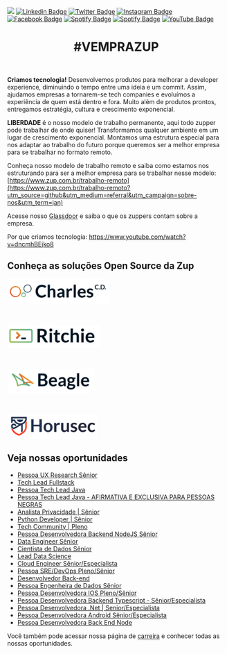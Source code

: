 ![](images/header-nova-pagina-carreiras.gif)
[![Linkedin Badge](https://img.shields.io/badge/LinkedIn-0077B5?style=for-the-badge&logo=linkedin&logoColor=white)](https://www.linkedin.com/company/zupinnovation/) 
[![Twitter Badge](https://img.shields.io/badge/Twitter-1DA1F2?style=for-the-badge&logo=twitter&logoColor=white)](https://twitter.com/ZupInnovation) 
[![Instagram Badge](https://img.shields.io/badge/Instagram-E4405F?style=for-the-badge&logo=instagram&logoColor=white)](https://www.instagram.com/zupinnovation/) 
[![Facebook Badge](https://img.shields.io/badge/Facebook-1877F2?style=for-the-badge&logo=facebook&logoColor=white)](https://www.facebook.com/ZupInnovation/) 
[![Spotify Badge](https://img.shields.io/badge/Spotify-1ED760?&style=for-the-badge&logo=spotify&logoColor=white)](https://open.spotify.com/show/01ZXvnvBJ6GHlt3QOAUAfB?si=GHqNwbLHSIm8o6H-aeOrZQ) 
[![Spotify Badge](https://img.shields.io/badge/GitHub-100000?style=for-the-badge&logo=github&logoColor=white)](https://github.com/ZupIT/) 
[![YouTube Badge](https://img.shields.io/badge/YouTube-FF0000?style=for-the-badge&logo=youtube&logoColor=white)](https://www.youtube.com/channel/UCJWZyJ-36yNscqnnHiwjkhQ) 

<h1 align="center">#VEMPRAZUP</h1>
<br/>

<strong>Criamos tecnologia!</strong> Desenvolvemos produtos para melhorar a developer experience, diminuindo o tempo entre uma ideia e um commit. Assim, ajudamos empresas a tornarem-se tech companies e evoluímos a experiência de quem está dentro e fora. Muito além de produtos prontos, entregamos estratégia, cultura e crescimento exponencial.

<strong>LIBERDADE</strong> é o nosso modelo de trabalho permanente, aqui todo zupper pode trabalhar de onde quiser! Transformamos qualquer ambiente em um lugar de crescimento exponencial. Montamos uma estrutura especial para nos adaptar ao trabalho do futuro porque queremos ser a melhor empresa para se trabalhar no formato remoto.

Conheça nosso modelo de trabalho remoto e saiba como estamos nos estruturando para ser a melhor empresa para se trabalhar nesse modelo: [https://www.zup.com.br/trabalho-remoto](https://www.zup.com.br/trabalho-remoto?utm_source=github&utm_medium=referral&utm_campaign=sobre-nos&utm_term=jan)

Acesse nosso [Glassdoor](https://www.glassdoor.com.br/Vis%C3%A3o-geral/Trabalhar-na-Zup-Innovation-EI_IE2482761.13,27.htm) e saiba o que os zuppers contam sobre a empresa.

Por que criamos tecnologia: https://www.youtube.com/watch?v=dncmhBEjko8 

## Conheça as soluções Open Source da Zup

<div>
    <p>
    <a href="https://charlescd.io/"><img width="237" height="58" src="images/charles.png" alt="CharlesCD"></a>
    </p>
</div>
<div>
    <br>
    <p>
    <a href="https://RitchieCLI.io/"><img width="214" height="53" src="images/ritchie.png" alt="RitchieCLI"></a>
    </p>
</div>
<div>
    <br>
    <p>
    <a href="https://useBeagle.io/"><img width="202" height="56" src="images/beagle.png" alt="Beagle"></a>
    </p>
</div>
<div>
    <br>
    <p>
    <a href="https://Horusec.io/"><img width="209" height="57" src="images/horusec.png" alt="Horusec"></a>
    </p>
</div>

## Veja nossas oportunidades

<!-- BLOG-POST-LIST:START -->
- [Pessoa UX Research Sênior](https://boards.greenhouse.io/zupinnovation/jobs/5057959003)
- [Tech Lead Fullstack](https://boards.greenhouse.io/zupinnovation/jobs/5014449003)
- [Pessoa Tech Lead Java](https://boards.greenhouse.io/zupinnovation/jobs/4653955003)
- [Pessoa Tech Lead Java - AFIRMATIVA E EXCLUSIVA PARA PESSOAS NEGRAS](https://boards.greenhouse.io/zupinnovation/jobs/4726742003)
- [Analista Privacidade | Sênior](https://boards.greenhouse.io/zupinnovation/jobs/4956636003)
- [Python Developer | Sênior](https://boards.greenhouse.io/zupinnovation/jobs/5059588003)
- [Tech Community | Pleno](https://boards.greenhouse.io/zupinnovation/jobs/4988227003)
- [Pessoa Desenvolvedora Backend NodeJS Sênior](https://boards.greenhouse.io/zupinnovation/jobs/5055882003)
- [Data Engineer Sênior](https://boards.greenhouse.io/zupinnovation/jobs/5021569003)
- [Cientista de Dados Sênior](https://boards.greenhouse.io/zupinnovation/jobs/5037288003)
- [Lead Data Science](https://boards.greenhouse.io/zupinnovation/jobs/4985408003)
- [Cloud Engineer Sênior/Especialista](https://boards.greenhouse.io/zupinnovation/jobs/5005899003)
- [Pessoa SRE/DevOps Pleno/Sênior](https://boards.greenhouse.io/zupinnovation/jobs/4963576003)
- [Desenvolvedor Back-end](https://boards.greenhouse.io/zupinnovation/jobs/4957677003)
- [Pessoa Engenheira de Dados Sênior](https://boards.greenhouse.io/zupinnovation/jobs/4937714003)
- [Pessoa Desenvolvedora IOS Pleno/Sênior](https://boards.greenhouse.io/zupinnovation/jobs/4724596003)
- [Pessoa Desenvolvedora Backend Typescript - Sênior/Especialista](https://boards.greenhouse.io/zupinnovation/jobs/4832475003)
- [Pessoa Desenvolvedora .Net | Senior/Especialista](https://boards.greenhouse.io/zupinnovation/jobs/4867836003)
- [Pessoa Desenvolvedora Android Sênior/Especialista](https://boards.greenhouse.io/zupinnovation/jobs/4752209003)
- [Pessoa Desenvolvedora Back End Node](https://boards.greenhouse.io/zupinnovation/jobs/4813249003)
<!-- BLOG-POST-LIST:END -->


Você também pode acessar nossa página de [carreira](https://www.zup.com.br/carreiras?utm_source=github&utm_medium=referral&utm_campaign=sobre-nos&utm_term=jan) e conhecer todas as nossas oportunidades.
